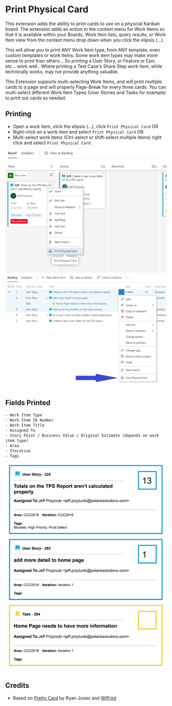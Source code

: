# Print Physical Card

This extension adds the ability to print cards to use on a physcial Kanban board. The extension adds an action to the context menu for Work Items so that it is available 
within your Boards, Work Item lists, query results, or Work Item view from the context menu drop down when you click the elipsis (...).

This will allow you to print ANY Work Item type, from ANY template, even custom templates or work items.  Some work item types may make more sense to print than others... So printing a User Story, or Feature or Epic etc... work well.. Where printing a Test Case's Share Step work item, while technically works, may not provide anything valuable.

This Extension supports multi-selecting Work Items, and will print multiple cards to a page and will properly Page-Break for every three cards.  You can multi-select different Work Item Types (User Stories and Tasks for example) to print out cards as needed.

## Printing

 - Open a work item, click the elipsis (...), click `Print Physical Card` OR
 - Right-click on a work item and select `Print Physical Card` OR
 - Multi-select work items (Ctrl-select or shift-select multiple items) right click and select `Print Physical Card`

![Print card](static/img/pretty_card.png)
![Print multiple cards](static/img/pretty_multiple.png)

## Fields Printed
    - Work Item Type
    - Work Item ID Number
    - Work Item Title
    - Assigned To 
    - Story Point / Business Value / Original Estimate (depends on work item type)
    - Area
    - Iteration
    - Tags

![Printing Multple Cards](static/img/card-print.png)

## Credits

- Based on  [Pretty Card](https://github.com/ryanjones/pcards) by Ryan Jones and
            [WIPrint](https://github.com/MrTarantula/WIPrint)
